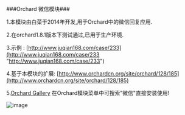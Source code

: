 ###Orchard 微信模块###

1.本模块由白菜于2014年开发,用于Orchard中的微信回复应用.

2.在orchard1.8.1版本下测试通过,已用于生产环境.

3.示例 : [http://www.juqian168.com/case/233](http://www.juqian168.com/case/233 "http://www.juqian168.com/case/233")

4.基于本模块的扩展: [http://www.orchardcn.org/site/orchard/128/185](http://www.orchardcn.org/site/orchard/128/185)

5.[Orchard Gallery](http://gallery.orchardproject.net/List/Modules/Orchard.Module.Juqian.Winxin) 在Orchard模块菜单中可搜索"微信"直接安装使用!

 ![image](https://github.com/cabbage89/Orchard.WeChat/edit/master/preview.png)
